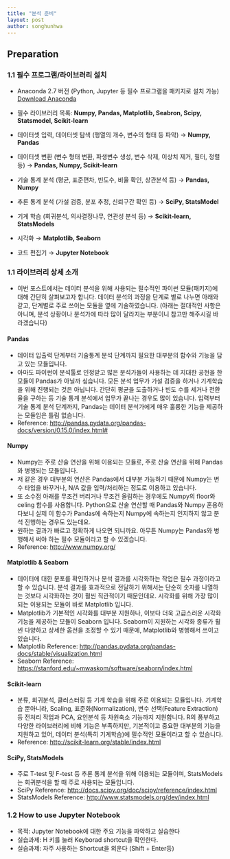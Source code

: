 ```yaml
---
title: "분석 준비"
layout: post
author: songhunhwa
---
```


## Preparation
 
### 1.1 필수 프로그램/라이브러리 설치
 - Anaconda 2.7 버전 (Python, Jupyter 등 필수 프로그램을 패키지로 설치 가능) [Download Anaconda](https://www.continuum.io/downloads)
 - 필수 라이브러리 목록: **Numpy, Pandas, Matplotlib, Seabron, Scipy, Statsmodel, Scikit-learn**

 - 데이터셋 입력, 데이터셋 탐색 (행열의 개수, 변수의 형태 등 파악) → **Numpy, Pandas**
 - 데이터셋 변환 (변수 형태 변환, 파생변수 생성, 변수 삭제, 이상치 제거, 필터, 정렬 등) → **Pandas, Numpy, Scikit-learn**
 - 기술 통계 분석 (평균, 표준편차, 빈도수, 비율 확인, 상관분석 등) → **Pandas, Numpy**
 - 추론 통계 분석 (가설 검증, 분포 추정, 신뢰구간 확인 등) → **SciPy, StatsModel**
 - 기계 학습 (회귀분석, 의사결정나무, 연관성 분석 등) → **Scikit-learn, StatsModels**
 - 시각화 → **Matplotlib, Seaborn**
 - 코드 편집기 → **Jupyter Notebook**

### 1.1 라이브러리 상세 소개

- 이번 포스트에서는 데이터 분석을 위해 사용되는 필수적인 파이썬 모듈(패키지)에 대해 간단히 살펴보고자 합니다. 데이터 분석의 과정을 단계로 별로 나누면 아래와 같고, 단계별로 주로 쓰이는 모듈을 옆에 기술하였습니다. 
  (아래는 절대적인 사항은 아니며, 분석 상황이나 분석가에 따라 많이 달라지는 부분이니 참고만 해주시길 바라겠습니다)


#### Pandas
 - 데이터 입출력 단계부터 기술통계 분석 단계까지 필요한 대부분의 함수와 기능을 담고 있는 모듈입니다. 
 - 아마도 파이썬이 분석툴로 인정받고 많은 분석가들이 사용하는 데 지대한 공헌을 한 모듈이 Pandas가 아닐까 싶습니다. 모든 분석 업무가 가설 검증을 하거나 기계학습을 위해 진행되는 것은 아닙니다. 
   간단히 평균을 도출하거나 빈도 수를 세거나 전환율을 구하는 등 기술 통계 분석에서 업무가 끝나는 경우도 많이 있습니다. 
   입력부터 기술 통계 분석 단계까지, Pandas는 데이터 분석가에게 매우 훌륭한 기능을 제공하는 모듈임은 틀림 없습니다.
 - Reference: http://pandas.pydata.org/pandas-docs/version/0.15.0/index.html#

#### Numpy
 - Numpy는 주로 산술 연산을 위해 이용되는 모듈로, 주로 산술 연산을 위해 Pandas와 병행되는 모듈입니다. 
 - 저 같은 경우 대부분의 연산은 Pandas에서 대부분 가능하기 때문에 Numpy는 변수 타입을 바꾸거나, N/A 값을 입력/처리하는 정도로 이용하고 있습니다.
 - 또 소수점 아래를 무조건 버리거나 무조건 올림하는 경우에도 Numpy의 floor와 celing 함수를 사용합니다. 
   Python으로 산술 연산할 때 Pandas와 Numpy 혼용하다보니 실제 이 함수가 Pandas에 속하는지 Numpy에 속하는지 인지하지 않고 분석 진행하는 경우도 있는데요. 
 - 원하는 결과가 빠르고 정확하게 나오면 되니까요. 아무튼 Numpy는 Pandas와 병행해서 써야 하는 필수 모듈이라고 할 수 있겠습니다.
 - Reference: http://www.numpy.org/

#### Matplotlib & Seaborn
 - 데이터에 대한 분포를 확인하거나 분석 결과를 시각화하는 작업은 필수 과정이라고 할 수 있습니다. 분석 결과를 효과적으로 전달하기 위해서는 단순히 숫자를 나열하는 것보다 시각화하는 것이 훨씬 직관적이기 때문인데요. 시각화를 위해 가장 많이 되는 이용되는 모듈이 바로 Matplotlib 입니다. 
 - Matplotlib가 기본적인 시각화를 대부분 지원하나, 이보다 더욱 고급스러운 시각화 기능을 제공하는 모듈이 Seaborn 입니다. Seaborn이 지원하는 시각화 종류가 훨씬 다양하고 상세한 옵션을 조정할 수 있기 때문에, Matplotlib와 병행해서 쓰이고 있습니다.
 - Matplotlib Reference: http://pandas.pydata.org/pandas-docs/stable/visualization.html
 - Seaborn Reference: https://stanford.edu/~mwaskom/software/seaborn/index.html

#### Scikit-learn
 - 분류, 회귀분석, 클러스터링 등 기계 학습을 위해 주로 이용되는 모듈입니다. 기계학습 뿐아니라, Scaling, 표준화(Normalization), 변수 선택(Feature Extraction) 등 전처리 작업과 PCA, 요인분석 등 차원축소 기능까지 지원합니다. 
   R의 풍부하고 다양한 라이브러리에 비해 기능은 부족하지만, 기본적이고 중요한 대부분의 기능을 지원하고 있어, 데이터 분석(특히 기계학습)에 필수적인 모듈이라고 할 수 있습니다.
 - Reference: http://scikit-learn.org/stable/index.html

#### SciPy, StatsModels
 - 주로 T-test 및 F-test 등 추론 통계 분석을 위해 이용되는 모듈이며, StatsModels는 회귀분석을 할 때 주로 사용되는 모듈입니다. 
 - SciPy Reference: http://docs.scipy.org/doc/scipy/reference/index.html
 - StatsModels Reference: http://www.statsmodels.org/dev/index.html


### 1.2 How to use Jupyter Notebook
 - 목적: Jupyter Notebook에 대한 주요 기능을 파악하고 실습한다
 - 실습과제: H 키를 눌러 Keyborad shortcut을 확인한다.
 - 실습과제: 자주 사용하는 Shortcut을 외운다 (Shift + Enter등)


